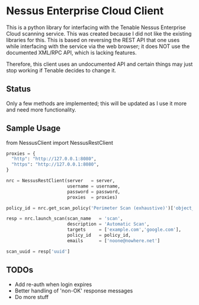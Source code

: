 # Nessus Enterprise Cloud Client

This is a python library for interfacing with the Tenable Nessus Enterprise Cloud scanning service. This was created because I did not like the existing libraries for this. This is based on reversing the REST API that one uses while interfacing with the service via the web browser; it does NOT use the documented XML/RPC API, which is lacking features.

Therefore, this client uses an undocumented API and certain things may just stop working if Tenable decides to change it.

## Status

Only a few methods are implemented; this will be updated as I use it more and need more functionality.

## Sample Usage

from NessusClient import NessusRestClient

```python
proxies = {
  "http": "http://127.0.0.1:8080",
  "https": "http://127.0.0.1:8080",
}

nrc = NessusRestClient(server   = server,
                       username = username,
                       password = password,
                       proxies  = proxies)

policy_id = nrc.get_scan_policy('Perimeter Scan (exhaustive)')['object_id']

resp = nrc.launch_scan(scan_name   = 'scan',
                       description = 'Automatic Scan',
                       targets     = ['example.com','google.com'],
                       policy_id   = policy_id,
                       emails      = ['noone@nowhere.net']

scan_uuid = resp['uuid']
```

## TODOs

* Add re-auth when login expires
* Better handling of 'non-OK' response messages
* Do more stuff
